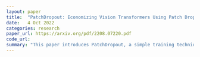 ```yaml
---
layout: paper
title:  "PatchDropout: Economizing Vision Transformers Using Patch Dropout"
date:   4 Oct 2022
categories: research
paper_url: https://arxiv.org/pdf/2208.07220.pdf
code_url: 
summary: "This paper introduces PatchDropout, a simple training technique for Vision Transformers ViT that drops random image patches, cutting computational and memory demands by at least 50% on datasets like IMAGENET and even more with larger images. On the high-resolution CSAW medical dataset, PatchDropout achieves a 5× reduction in resources and improves performance, enabling more efficient model scaling and parameter tuning within fixed computational or memory budgets"
---
```



